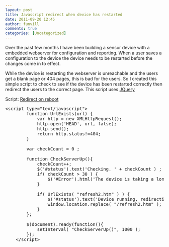 ```yaml
---
layout: post
title: Javascript redirect when device has restarted 
date: 2011-09-20 12:45
author: funvill
comments: true
categories: [Uncategorized]
---
```

Over the past few months I have been building a sensor device with a embedded webserver for configuration and reporting. When a user saves a configuration to the device the device needs to be restarted before the changes come in to effect.

While the device is restarting the webserver is unreachable and the users get a blank page or 404 pages, this is bad for the users. So I created this simple script to check to see if the device has been restarted correctly then redirect the users to the correct page. This script uses <a href="http://jquery.com/">JQuery</a>

Script: <a href="http://www.abluestar.com/blog/wp-content/uploads/2011/09/refresh.txt">Redirect on reboot</a>
<code></code>
<pre>&lt;script type="text/javascript"&gt;
		function UrlExists(url) {
			var http = new XMLHttpRequest();
			http.open('HEAD', url, false);
			http.send();
			return http.status!=404;
		}

		var checkCount = 0 ; 

		function CheckServerUp(){
			checkCount++; 
			$('#status').text('Checking. ' + checkCount ) ;			
			if( checkCount &gt; 30 ) {
				$('#Error').html('The device is taking a long time to reboot, &lt;a href="/refresh2.htm"&gt;Click here to continue&lt;/a&gt;' + checkCount ) ;
			}

			if( UrlExists( "refresh2.htm" ) ) {
				$('#status').text('Device running, redirecting...') ; 
				window.location.replace( "/refresh2.htm" );				
			}
		};

		$(document).ready(function(){
			setInterval( "CheckServerUp()", 1000 );			
		});
	&lt;/script&gt;</pre>
&nbsp;
